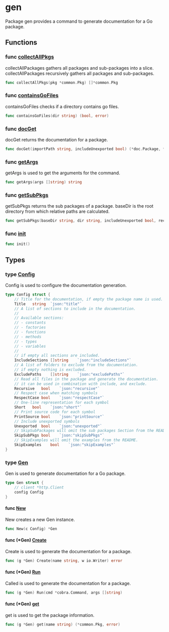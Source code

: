 # gen

Package gen provides a command to generate documentation for a Go package.

## Functions

### func [collectAllPkgs](types.go#L222)

collectAllPackages gathers all packages and sub-packages into a slice.
collectAllPackages recursively gathers all packages and sub-packages.

```go
func collectAllPkgs(pkg *common.Pkg) []*common.Pkg
```

### func [containsGoFiles](run.go#L137)

containsGoFiles checks if a directory contains go files.

```go
func containsGoFiles(dir string) (bool, error)
```

### func [docGet](run.go#L21)

docGet returns the documentation for a package.

```go
func docGet(importPath string, includeUnexported bool) (*doc.Package, *token.FileSet, error)
```

### func [getArgs](types.go#L208)

getArgs is used to get the arguments for the command.

```go
func getArgs(args []string) string
```

### func [getSubPkgs](run.go#L67)

getSubPkgs returns the sub packages of a package.
baseDir is the root directory from which relative paths are calculated.

```go
func getSubPkgs(baseDir string, dir string, includeUnexported bool, recursive bool, excludePaths []string) ([]common.SubPkg, error)
```

### func [init](run.go#L16)

```go
func init()
```

## Types

### type [Config](types.go#L20)

Config is used to configure the documentation generation.

```go
type Config struct {
	// Title for the documentation, if empty the package name is used.
	Title	string	`json:"title"`
	// A list of sections to include in the documentation.
	//
	// Available sections:
	// - constants
	// - factories
	// - functions
	// - methods
	// - types
	// - variables
	//
	// if empty all sections are included.
	IncludeSections	[]string	`json:"includeSections"`
	// A list of folders to exclude from the documentation.
	// if empty nothing is excluded.
	ExcludePaths	[]string	`json:"excludePaths"`
	// Read all files in the package and generate the documentation.
	// it can be used in combination with include, and exclude.
	Recursive	bool	`json:"recursive"`
	// Respect case when matching symbols
	RespectCase	bool	`json:"respectCase"`
	// One-line representation for each symbol
	Short	bool	`json:"short"`
	// Print source code for each symbol
	PrintSource	bool	`json:"printSource"`
	// Include unexported symbols
	Unexported	bool	`json:"unexported"`
	// SkipSubPackages will omit the sub packages Section from the README.
	SkipSubPkgs	bool	`json:"skipSubPkgs"`
	// SkipExamples will omit the examples from the README.
	SkipExamples	bool	`json:"skipExamples"`
}
```

### type [Gen](types.go#L56)

Gen is used to generate documentation for a Go package.

```go
type Gen struct {
	// client *http.Client
	config Config
}
```

#### func [New](types.go#L62)

New creates a new Gen instance.

```go
func New(c Config) *Gen
```

#### func (*Gen) [Create](types.go#L67)

Create is used to generate the documentation for a package.

```go
func (g *Gen) Create(name string, w io.Writer) error
```

#### func (*Gen) [Run](types.go#L136)

Called is used to generate the documentation for a package.

```go
func (g *Gen) Run(cmd *cobra.Command, args []string)
```

#### func (*Gen) [get](types.go#L77)

get is used to get the package information.

```go
func (g *Gen) get(name string) (*common.Pkg, error)
```
